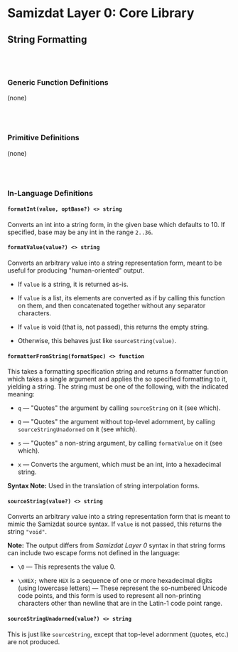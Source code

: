 Samizdat Layer 0: Core Library
==============================

String Formatting
-----------------

<br><br>
### Generic Function Definitions

(none)


<br><br>
### Primitive Definitions

(none)


<br><br>
### In-Language Definitions

#### `formatInt(value, optBase?) <> string`

Converts an int into a string form, in the given base which defaults to
10. If specified, base may be any int in the range `2..36`.

#### `formatValue(value?) <> string`

Converts an arbitrary value into a string representation form, meant
to be useful for producing "human-oriented" output.

* If `value` is a string, it is returned as-is.

* If `value` is a list, its elements are converted as if by calling this
  function on them, and then concatenated together without any separator
  characters.

* If `value` is void (that is, not passed), this returns the empty string.

* Otherwise, this behaves just like `sourceString(value)`.

#### `formatterFromString(formatSpec) <> function`

This takes a formatting specification string and returns a formatter
function which takes a single argument and applies the so specified
formatting to it, yielding a string. The string must be one of the
following, with the indicated meaning:

* `q` &mdash; "Quotes" the argument by calling `sourceString` on it
  (see which).

* `Q` &mdash; "Quotes" the argument without top-level adornment, by
  calling `sourceStringUnadorned` on it (see which).

* `s` &mdash; "Quotes" a non-string argument, by calling `formatValue`
  on it (see which).

* `x` &mdash; Converts the argument, which must be an int, into a hexadecimal
  string.

**Syntax Note:** Used in the translation of string interpolation forms.

#### `sourceString(value?) <> string`

Converts an arbitrary value into a string representation form
that is meant to mimic the Samizdat source syntax. If `value` is not passed,
this returns the string `"void"`.

**Note:** The output differs from *Samizdat Layer 0* syntax in that
string forms can include two escape forms not defined in the
language:

* `\0` &mdash; This represents the value 0.

* `\xHEX;` where `HEX` is a sequence of one or more hexadecimal digits
  (using lowercase letters) &mdash; These represent the so-numbered
  Unicode code points, and this form is used to represent all
  non-printing characters other than newline that are in the Latin-1
  code point range.

#### `sourceStringUnadorned(value?) <> string`

This is just like `sourceString`, except that top-level adornment
(quotes, etc.) are not produced.
